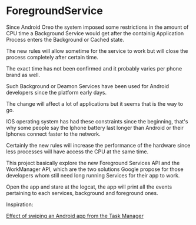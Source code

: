 # ForegroundService
Since Android Oreo the system imposed some restrictions in the amount of CPU time a Background Service would get after the containig Application Process enters the Background or Cached state.

The new rules will allow sometime for the service to work but will close the process completely after certain time.

The exact time has not been confirmed and it probably varies per phone brand as well.

Such Background or Deamon Services have been used for Android developers since the platform early days.

The change will affect a lot of applications but it seems that is the way to go.

IOS operating system has had these constraints since the beginning, that's why some people say the Iphone battery last longer than Android or their Iphones connect faster to the network.

Certainly the new rules will increase the performance of the hardware since less processes will have access the CPU at the same time.

This project basically explore the new Foreground Services API and the WorkManager API, which are the two solutions Google propose for those developers whom still need long running Services for their app to work.

Open the app and stare at the logcat, the app will print all the events pertaining to each services, background and foreground ones.


Inspiration:

[Effect of swiping an Android app from the Task Manager](http://workshop.alea.net/post/2016/06/android-service-kill/)